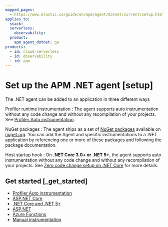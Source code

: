 ```yaml
---
mapped_pages:
  - https://www.elastic.co/guide/en/apm/agent/dotnet/current/setup.html
applies_to:
  stack:
  serverless:
    observability:
  product:
    apm_agent_dotnet: ga
products:
  - id: cloud-serverless
  - id: observability
  - id: apm
---
```


# Set up the APM .NET agent [setup]

The .NET agent can be added to an application in three different ways

Profiler runtime instrumentation
:   The agent supports auto instrumentation without any code change and without any recompilation of your projects. See [Profiler Auto instrumentation](/reference/setup-auto-instrumentation.md).

NuGet packages
:   The agent ships as a set of [NuGet packages](/reference/nuget-packages.md) available on [nuget.org](https://nuget.org). You can add the Agent and specific instrumentations to a .NET application by referencing one or more of these packages and following the package documentation.

Host startup hook
:   On **.NET Core 3.0+ or .NET 5+**, the agent supports auto instrumentation without any code change and without any recompilation of your projects. See [Zero code change setup on .NET Core](/reference/setup-dotnet-net-core.md#zero-code-change-setup) for more details.


## Get started [_get_started]

* [Profiler Auto instrumentation](/reference/setup-auto-instrumentation.md)
* [ASP.NET Core](/reference/setup-asp-net-core.md)
* [.NET Core and .NET 5+](/reference/setup-dotnet-net-core.md)
* [ASP.NET](/reference/setup-asp-dot-net.md)
* [Azure Functions](/reference/setup-azure-functions.md)
* [Manual instrumentation](/reference/setup-general.md)
